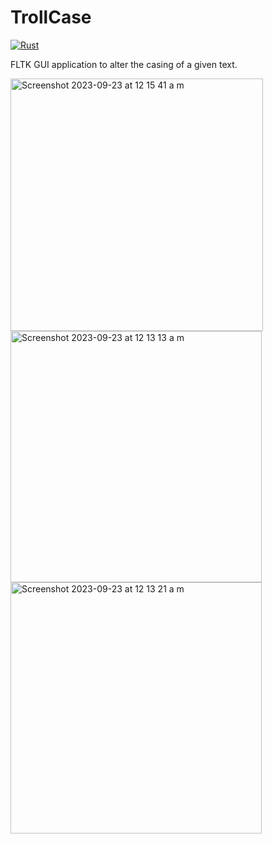 # TrollCase

[![Rust](https://github.com/dann1/trollcase-gui/actions/workflows/rust.yml/badge.svg)](https://github.com/dann1/trollcase-gui/actions/workflows/rust.yml)

FLTK GUI application to alter the casing of a given text.

<img width="404" alt="Screenshot 2023-09-23 at 12 15 41 a m" src="https://github.com/dann1/trollcase-gui/assets/16429804/d1da9a8f-ea22-4927-875b-91698bfe6189">
<img width="402" alt="Screenshot 2023-09-23 at 12 13 13 a m" src="https://github.com/dann1/trollcase-gui/assets/16429804/ca901c94-5301-4a40-9946-142a9be27542">
<img width="402" alt="Screenshot 2023-09-23 at 12 13 21 a m" src="https://github.com/dann1/trollcase-gui/assets/16429804/464acd09-d5a4-4273-9cc0-1725a7cd910e">
